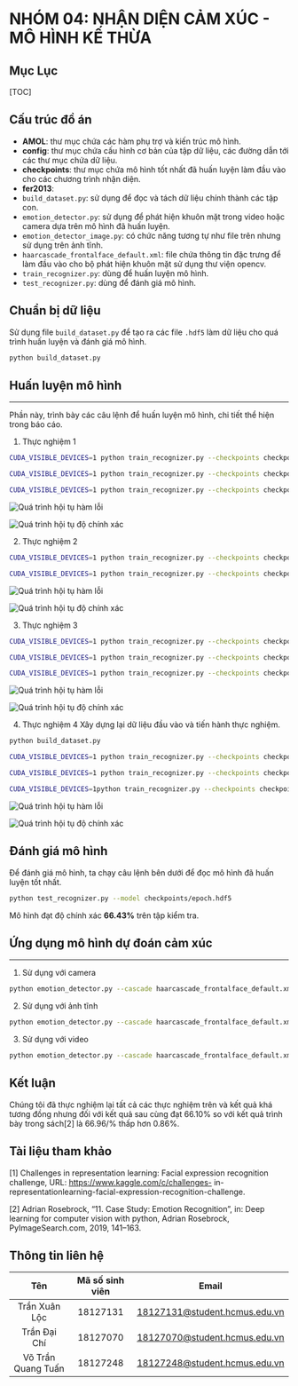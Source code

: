 
NHÓM 04: NHẬN DIỆN CẢM XÚC - MÔ HÌNH KẾ THỪA
===

## Mục Lục

[TOC]

## Cấu trúc đồ án

- **AMOL**: thư mục chứa các hàm phụ trợ và kiến trúc mô hình.
- **config**: thư mục chứa cấu hình cơ bản của tập dữ liệu, các đường dẫn tới các thư mục chứa dữ liệu.
- **checkpoints**: thư mục chứa mô hình tốt nhất đã huấn luyện làm đầu vào cho các chương trình nhận diện.
- **fer2013**:
- ```build_dataset.py```: sử dụng để đọc và tách dữ liệu chính thành các tập con.
- ```emotion_detector.py```: sử dụng để phát hiện khuôn mặt trong video hoặc camera dựa trên mô hình đã huấn luyện.
- ```emotion_detector_image.py```: có chức năng tương tự như file trên nhưng sử dụng trên ảnh tĩnh.
- ```haarcascade_frontalface_default.xml```: file chứa thông tin đặc trưng để làm đầu vào cho bộ phát hiện khuôn mặt sử dụng thư viện opencv.
- ```train_recognizer.py```: dùng để huấn luyện mô hình.
- ```test_recognizer.py```: dùng để đánh giá mô hình.

## Chuẩn bị dữ liệu

Sử dụng file ```build_dataset.py``` để tạo ra các file ```.hdf5``` làm dữ liệu cho quá trình huấn luyện và đánh giá mô hình.
```bash
python build_dataset.py
```

## Huấn luyện mô hình
---
Phần này, trình bày các câu lệnh để huấn luyện mô hình, chi tiết thể hiện trong báo cáo.
1. Thực nghiệm 1
```bash
CUDA_VISIBLE_DEVICES=1 python train_recognizer.py --checkpoints checkpoints/exp1 -opt "SGD"

CUDA_VISIBLE_DEVICES=1 python train_recognizer.py --checkpoints checkpoints/exp1 -opt "SGD" -lr 1e-3 --start 20 --model checkpoints/exp1/epoch_20.hdf5

CUDA_VISIBLE_DEVICES=1 python train_recognizer.py --checkpoints checkpoints/exp1 -opt "SGD" -lr 1e-4 --start 40 --model checkpoints/exp1/epoch_40.hdf5
```

![Quá trình hội tụ hàm lỗi](https://github.com/https://github.com/stark4079/Emotion_Recognition/blob/main/Emotion_Recognition_Keras/fer2013/output/exp1/exp1_loss.png?raw=true)

![Quá trình hội tụ độ chính xác](https://github.com/https://github.com/stark4079/Emotion_Recognition/blob/main/Emotion_Recognition_Keras/fer2013/output/exp1/exp1_acc.png?raw=true)

2. Thực nghiệm 2
```bash
CUDA_VISIBLE_DEVICES=1 python train_recognizer.py --checkpoints checkpoints/exp2 -lr 1e-3 --epoch 30

CUDA_VISIBLE_DEVICES=1 python train_recognizer.py --checkpoints checkpoints/exp2 -lr 1e-4 --epoch 15 --start 30 --model checkpoints/exp2/epoch_30.hdf5
```
![Quá trình hội tụ hàm lỗi](https://github.com/https://github.com/stark4079/Emotion_Recognition/blob/main/Emotion_Recognition_Keras/fer2013/output/exp2/exp2_loss.png?raw=true)

![Quá trình hội tụ độ chính xác](https://github.com/https://github.com/stark4079/Emotion_Recognition/blob/main/Emotion_Recognition_Keras/fer2013/output/exp2/exp2_acc.png?raw=true)

3. Thực nghiệm 3
```bash
CUDA_VISIBLE_DEVICES=1 python train_recognizer.py --checkpoints checkpoints/exp3 -lr 1e-3 --epoch 40

CUDA_VISIBLE_DEVICES=1 python train_recognizer.py --checkpoints checkpoints/exp3 -lr 1e-4 --epoch 20 --start 40 --model checkpoints/exp3/epoch_40.hdf5

CUDA_VISIBLE_DEVICES=1 python train_recognizer.py --checkpoints checkpoints/exp3 -lr 1e-5 --epoch 15 --start 60 --model checkpoints/exp3/epoch_60.hdf5
```
![Quá trình hội tụ hàm lỗi](https://github.com/https://github.com/stark4079/Emotion_Recognition/blob/main/Emotion_Recognition_Keras/fer2013/output/exp3/exp3_loss.png?raw=true)

![Quá trình hội tụ độ chính xác](https://github.com/https://github.com/stark4079/Emotion_Recognition/blob/main/Emotion_Recognition_Keras/fer2013/output/exp3/exp3_acc.png?raw=true)

4. Thực nghiệm 4
Xây dựng lại dữ liệu đầu vào và tiến hành thực nghiệm.
```bash
python build_dataset.py

CUDA_VISIBLE_DEVICES=1 python train_recognizer.py --checkpoints checkpoints/exp4 -lr 1e-3 --epoch 40

CUDA_VISIBLE_DEVICES=1 python train_recognizer.py --checkpoints checkpoints/exp4 -lr 1e-4 --epoch 20 --start 40 --model checkpoints/exp4/epoch_40.hdf5

CUDA_VISIBLE_DEVICES=1python train_recognizer.py --checkpoints checkpoints/exp4 -lr 1e-5 --epoch 15 --start 60 --model checkpoints/exp4/epoch_60.hdf5
```
![Quá trình hội tụ hàm lỗi](https://github.com/https://github.com/stark4079/Emotion_Recognition/blob/main/Emotion_Recognition_Keras/fer2013/output/exp4/exp4_loss.png?raw=true)

![Quá trình hội tụ độ chính xác](https://github.com/https://github.com/stark4079/Emotion_Recognition/blob/main/Emotion_Recognition_Keras/fer2013/output/exp4/exp4_acc.png?raw=true)

## Đánh giá mô hình
Để đánh giá mô hình, ta chạy câu lệnh bên dưới để đọc mô hình đã huấn luyện tốt nhất.
```bash
python test_recognizer.py --model checkpoints/epoch.hdf5
```
Mô hình đạt độ chính xác **66.43\%** trên tập kiểm tra.

## Ứng dụng mô hình dự đoán cảm xúc
---
1. Sử dụng với camera
```bash
python emotion_detector.py --cascade haarcascade_frontalface_default.xml --model checkpoints/epoch.hdf5 
```
2. Sử dụng với ảnh tĩnh
```bash
python emotion_detector.py --cascade haarcascade_frontalface_default.xml --model checkpoints/epoch.hdf5 --image path/to/your/image.*{jpg, png,...}
```

3. Sử dụng với video
```bash
python emotion_detector.py --cascade haarcascade_frontalface_default.xml --model checkpoints/epoch.hdf5 --video path/to/your/video.mp4
```

## Kết luận
Chúng tôi đã thực nghiệm lại tất cả các thực nghiệm trên và kết quả khá tương đồng nhưng đối với kết quả sau cùng đạt 66.10\% so với kết quả trình bày trong sách[2] là 66.96/% thấp hơn 0.86\%.

## Tài liệu tham khảo
[1] Challenges in representation learning: Facial expression recognition challenge,
URL: https://www.kaggle.com/c/challenges- in- representationlearning-facial-expression-recognition-challenge.

[2] Adrian Rosebrock, “11. Case Study: Emotion Recognition”, in: Deep learning for computer vision with python, Adrian Rosebrock, PyImageSearch.com,
2019, 141–163.


## Thông tin liên hệ

|       **Tên**      | **Mã số sinh viên** |           **Email**           |
|:------------------:|:-------------------:|:-----------------------------:|
|    Trần Xuân Lộc   |       18127131      | 18127131@student.hcmus.edu.vn |
|    Trần Đại Chí    |       18127070      | 18127070@student.hcmus.edu.vn |
| Võ Trần Quang Tuấn |       18127248      | 18127248@student.hcmus.edu.vn |

